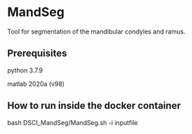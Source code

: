 # MandSeg

Tool for segmentation of the mandibular condyles and ramus.

## Prerequisites

python 3.7.9

matlab 2020a (v98)

## How to run inside the docker container

bash DSCI_MandSeg/MandSeg.sh -i inputfile
